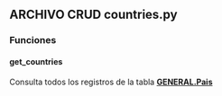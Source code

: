 ## ARCHIVO CRUD countries.py

### Funciones
#### get_countries

Consulta todos los registros de la tabla <a href="../../../../../sistema/direccion/direccion/#generalproducto"> 
    <strong>GENERAL.Pais</strong>
  </a>